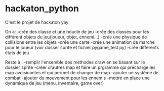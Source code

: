 # hackaton_python

C'est le projet de hackaton yay

On a:
-crée des classe et une boucle de jeu
-crée des classes pour les différent objets du jeu(joueur, objet, ennemi...)
-crée une physique de collisions entre les objets
-crée une carte
-crée une animation de marche pour le joueur (voir dosser sprite et fichier pygame_test.py)
-crée différents états de jeu

Reste à :
-remplir l'ensemble des méthodes draw en se basant sur le dossier sprite
-créer d'autres map et faire un prgramme qui précharge les map avoisinantes et qui permet de changer de map
-ajouter un système de combat
-ajouter du mouvement pour les ennemis
-mettre en place une dynamique de jeu (menu, inventaire, game over)